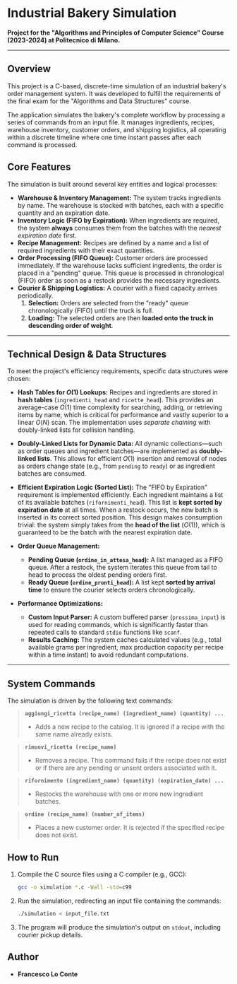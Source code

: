 # Industrial Bakery Simulation

**Project for the "Algorithms and Principles of Computer Science" Course (2023-2024) at Politecnico di Milano.**

---

## Overview

This project is a C-based, discrete-time simulation of an industrial bakery's order management system. It was developed to fulfill the requirements of the final exam for the "Algorithms and Data Structures" course.

The application simulates the bakery's complete workflow by processing a series of commands from an input file. It manages ingredients, recipes, warehouse inventory, customer orders, and shipping logistics, all operating within a discrete timeline where one time instant passes after each command is processed.

## Core Features

The simulation is built around several key entities and logical processes:

* **Warehouse & Inventory Management:** The system tracks ingredients by name. The warehouse is stocked with batches, each with a specific quantity and an expiration date.
* **Inventory Logic (FIFO by Expiration):** When ingredients are required, the system **always** consumes them from the batches with the *nearest expiration date* first.
* **Recipe Management:** Recipes are defined by a name and a list of required ingredients with their exact quantities.
* **Order Processing (FIFO Queue):** Customer orders are processed immediately. If the warehouse lacks sufficient ingredients, the order is placed in a "pending" queue. This queue is processed in chronological (FIFO) order as soon as a restock provides the necessary ingredients.
* **Courier & Shipping Logistics:** A courier with a fixed capacity arrives periodically.
    1.  **Selection:** Orders are selected from the "ready" queue chronologically (FIFO) until the truck is full.
    2.  **Loading:** The selected orders are then **loaded onto the truck in descending order of weight**.

---

## Technical Design & Data Structures

To meet the project's efficiency requirements, specific data structures were chosen:

* **Hash Tables for $O(1)$ Lookups:**
    Recipes and ingredients are stored in **hash tables** (`ingredienti_head` and `ricette_head`). This provides an average-case $O(1)$ time complexity for searching, adding, or retrieving items by name, which is critical for performance and vastly superior to a linear $O(N)$ scan. The implementation uses *separate chaining* with doubly-linked lists for collision handling.

* **Doubly-Linked Lists for Dynamic Data:**
    All dynamic collections—such as order queues and ingredient batches—are implemented as **doubly-linked lists**. This allows for efficient $O(1)$ insertion and removal of nodes as orders change state (e.g., from `pending` to `ready`) or as ingredient batches are consumed.

* **Efficient Expiration Logic (Sorted List):**
    The "FIFO by Expiration" requirement is implemented efficiently. Each ingredient maintains a list of its available batches (`rifornimenti_head`). This list is **kept sorted by expiration date** at all times. When a restock occurs, the new batch is inserted in its correct sorted position. This design makes consumption trivial: the system simply takes from the **head of the list** ($O(1)$), which is guaranteed to be the batch with the nearest expiration date.

* **Order Queue Management:**
    * **Pending Queue (`ordine_in_attesa_head`):** A list managed as a FIFO queue. After a restock, the system iterates this queue from tail to head to process the oldest pending orders first.
    * **Ready Queue (`ordine_pronti_head`):** A list kept **sorted by arrival time** to ensure the courier selects orders chronologically.

* **Performance Optimizations:**
    * **Custom Input Parser:** A custom buffered parser (`prossima_input`) is used for reading commands, which is significantly faster than repeated calls to standard `stdio` functions like `scanf`.
    * **Results Caching:** The system caches calculated values (e.g., total available grams per ingredient, max production capacity per recipe within a time instant) to avoid redundant computations.

---

## System Commands

The simulation is driven by the following text commands:

> **`aggiungi_ricetta (recipe_name) (ingredient_name) (quantity) ...`**
>
> * Adds a new recipe to the catalog. It is ignored if a recipe with the same name already exists.

> **`rimuovi_ricetta (recipe_name)`**
>
> * Removes a recipe. This command fails if the recipe does not exist or if there are any pending or unsent orders associated with it.

> **`rifornimento (ingredient_name) (quantity) (expiration_date) ...`**
>
> * Restocks the warehouse with one or more new ingredient batches.

> **`ordine (recipe_name) (number_of_items)`**
>
> * Places a new customer order. It is rejected if the specified recipe does not exist.

## How to Run

1.  Compile the C source files using a C compiler (e.g., GCC):
    ```bash
    gcc -o simulation *.c -Wall -std=c99
    ```
2.  Run the simulation, redirecting an input file containing the commands:
    ```bash
    ./simulation < input_file.txt
    ```
3.  The program will produce the simulation's output on `stdout`, including courier pickup details.

## Author
* **Francesco Lo Conte**
